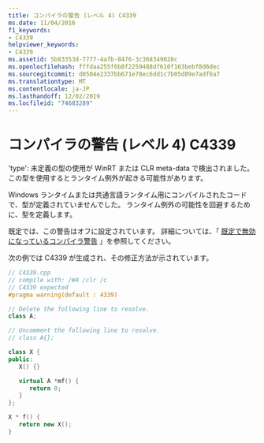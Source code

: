 ```yaml
---
title: コンパイラの警告 (レベル 4) C4339
ms.date: 11/04/2016
f1_keywords:
- C4339
helpviewer_keywords:
- C4339
ms.assetid: 5b83353d-7777-4afb-8476-3c368349028c
ms.openlocfilehash: fffdaa255f6b8f2259488df610f163bebf8d6dec
ms.sourcegitcommit: d0504e2337bb671e78ec6dd1c7b05d89e7adf6a7
ms.translationtype: MT
ms.contentlocale: ja-JP
ms.lasthandoff: 12/02/2019
ms.locfileid: "74683289"
---
```

# <a name="compiler-warning-level-4-c4339"></a>コンパイラの警告 (レベル 4) C4339

'type': 未定義の型の使用が WinRT または CLR meta-data で検出されました。この型を使用するとランタイム例外が起きる可能性があります。

Windows ランタイムまたは共通言語ランタイム用にコンパイルされたコードで、型が定義されていませんでした。 ランタイム例外の可能性を回避するために、型を定義します。

既定では、この警告はオフに設定されています。 詳細については、「 [既定で無効になっているコンパイラ警告](../../preprocessor/compiler-warnings-that-are-off-by-default.md) 」を参照してください。

次の例では C4339 が生成され、その修正方法が示されています。

```cpp
// C4339.cpp
// compile with: /W4 /clr /c
// C4339 expected
#pragma warning(default : 4339)

// Delete the following line to resolve.
class A;

// Uncomment the following line to resolve.
// class A{};

class X {
public:
   X() {}

   virtual A *mf() {
      return 0;
   }
};

X * f() {
   return new X();
}
```